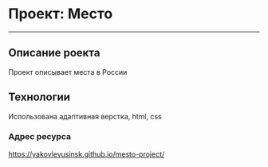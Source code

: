 # Проект: Место
__________________

## Описание роекта

Проект описывает места в России

## Технологии

Использована адаптивная верстка, html, css

### Адрес ресурса

https://yakovlevusinsk.github.io/mesto-project/
